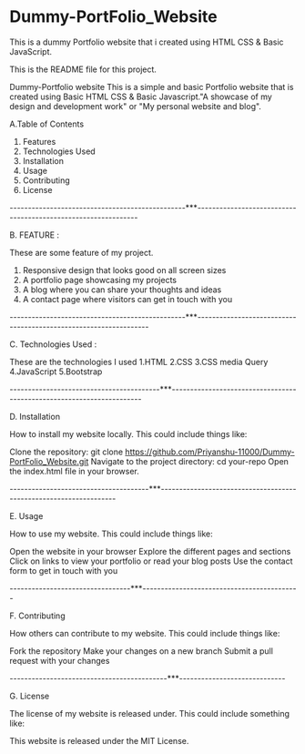 # Dummy-PortFolio_Website
This is a dummy Portfolio website that i created using HTML CSS &amp; Basic JavaScript.



This is the README file for this project.

Dummy-Portfolio website
This is a simple and basic Portfolio website that is created using Basic HTML CSS & Basic Javascript."A showcase of my design and development work" or "My personal website and blog".

A.Table of Contents
1. Features
2. Technologies Used
3. Installation
4. Usage
5. Contributing
6. License


------------------------------------------------***--------------------------------------------------------------


B. FEATURE :

These are some feature of my project.

1. Responsive design that looks good on all screen sizes
2. A portfolio page showcasing my projects
3. A blog where you can share your thoughts and ideas
4. A contact page where visitors can get in touch with you


------------------------------------------------***-----------------------------------------------------------------


C. Technologies Used :

These are the technologies I used
1.HTML
2.CSS
3.CSS media Query
4.JavaScript
5.Bootstrap


-----------------------------------------***----------------------------------------------------------------------


D. Installation

How to install my website locally. This could include things like:

Clone the repository: git clone https://github.com/Priyanshu-11000/Dummy-PortFolio_Website.git
Navigate to the project directory: cd your-repo
Open the index.html file in your browser.


--------------------------------------***------------------------------------------------------------------


E. Usage

How to use my website. This could include things like:

Open the website in your browser
Explore the different pages and sections
Click on links to view your portfolio or read your blog posts
Use the contact form to get in touch with you


---------------------------------***-------------------------------------------


F. Contributing

How others can contribute to my website. This could include things like:

Fork the repository
Make your changes on a new branch
Submit a pull request with your changes


-------------------------------------------***-----------------------------


G. License

The license of my website is released under. This could include something like:

This website is released under the MIT License.
